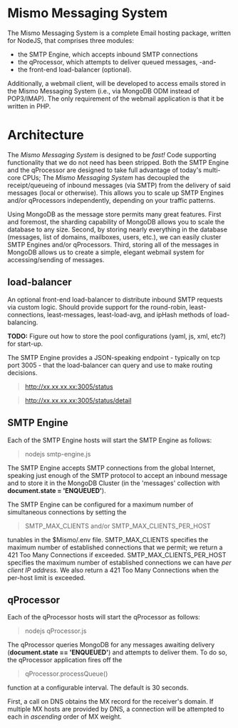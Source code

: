# Mismo Messaging System
The Mismo Messaging System is a complete Email hosting package, written for NodeJS, that comprises
three modules: 
- the SMTP Engine, which accepts inbound SMTP connections
- the qProcessor, which attempts to deliver queued messages, -and-
- the front-end load-balancer (optional).

Additionally, a webmail client, will be developed to access emails stored in the
Mismo Messaging System (i.e., via MongoDB ODM instead of POP3/IMAP).  The only requirement of the
webmail application is that it be written in PHP.

# Architecture
The *Mismo Messaging System* is designed to be *fast!*  Code supporting functionality that we
do not need has been stripped.  Both the SMTP Engine and the qProcessor are designed to take
full advantage of today's multi-core CPUs; 
The *Mismo Messaging System* has decoupled the receipt/queueing of inbound messages (via SMTP)
from the delivery of said messages (local or otherwise).  This allows you to scale up SMTP 
Engines and/or qProcessors independently, depending on your traffic patterns.

Using MongoDB as the message store permits many great features.  First and foremost, the sharding
capability of MongoDB allows you to scale the database to any size.  Second, by storing nearly
everything in the database (messages, list of domains, mailboxes, users, etc.), we can easily
cluster SMTP Engines and/or qProcessors.  Third, storing all of the messages in MongoDB allows
us to create a simple, elegant webmail system for accessing/sending of messages.




## load-balancer
An optional front-end load-balancer to distribute inbound SMTP requests via custom logic.
Should provide support for the round-robin, least-connections, least-messages, least-load-avg,
and ipHash methods of load-balancing.

**TODO:**
Figure out how to store the pool configurations (yaml, js, xml, etc?) for start-up.

The SMTP Engine provides a JSON-speaking endpoint - typically on tcp port 3005 - that the
load-balancer can query and use to make routing decisions.

> http://xx.xx.xx.xx:3005/status

> http://xx.xx.xx.xx:3005/status/detail



## SMTP Engine
Each of the SMTP Engine hosts will start the SMTP Engine as follows:

> nodejs smtp-engine.js

The SMTP Engine accepts SMTP connections from the global Internet, speaking just enough of the
SMTP protocol to accept an inbound message and to store it in the MongoDB Cluster (in the
'messages' collection with **document.state = 'ENQUEUED'**).

The SMTP Engine can be configured for a maximum number of simultaneous connections by setting the
> SMTP_MAX_CLIENTS and/or SMTP_MAX_CLIENTS_PER_HOST

tunables in the $Mismo/.env file.  SMTP_MAX_CLIENTS specifies the maximum number of established
connections that we permit; we return a 421 Too Many Connections if exceeded.  SMTP_MAX_CLIENTS_PER_HOST
specifies the maximum number of established connections we can have *per client IP address.*
We also return a 421 Too Many Connections when the per-host limit is exceeded.


## qProcessor
Each of the qProcessor hosts will start the qProcessor as follows:

> nodejs qProcessor.js

The qProcessor queries MongoDB for any messages awaiting delivery (**document.state == 'ENQUEUED'**)
and attempts to deliver them.  To do so, the qProcessor application fires off the
> qProcessor.processQueue()

function at a configurable interval.  The default is 30 seconds.

First, a call on DNS obtains the MX record for the receiver's domain.
If multiple MX hosts are provided by DNS, a connection will be attempted to each in *ascending* order
of MX weight.


